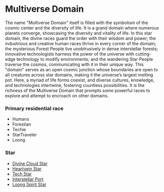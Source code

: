 # Multiverse Domain


The name "Multiverse Domain" itself is filled with the symbolism of the cosmic center and the diversity of life. It is a grand domain where numerous planets converge, showcasing the diversity and vitality of life. In this star domain, the divine races guard the order with their wisdom and power; the industrious and creative human races thrive in every corner of the domain; the mysterious Forest People live unobtrusively in dense interstellar forests; innovative technologists harness the power of the universe with cutting-edge technology to modify environments; and the wandering Star People traverse the cosmos, communicating with it in their unique way. This "domain" serves as an open cosmic junction whose boundaries are open to all creatures across star domains, making it the universe’s largest melting pot. Here, a myriad of life forms coexist, and diverse cultures, knowledge, and technologies intertwine, fostering countless possibilities. It is the richness of the Multiverse Domain that prompts some powerful races to explore and attempt to encroach on other domains.

### Primary residential race
- Humans
- Forestian
- Techie
- StarTraveler
- Loong

### Star
- [Divine Cloud Star](DivineCloudStar.md)
- [Heartvein Star](HeartveinStar.md)
- [Tech Star](TechStar.md)
- [Interstellar Port](InterstellarPort.md)
- [Loong Spirit Star](LoongSpiritStar.md)

